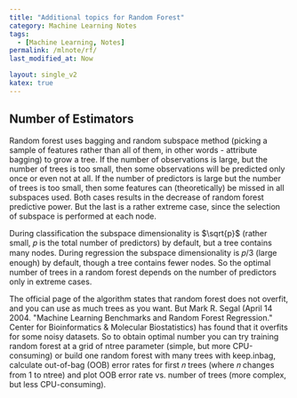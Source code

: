 ```yaml
---
title: "Additional topics for Random Forest"
category: Machine Learning Notes
tags:
  - [Machine Learning, Notes]
permalink: /mlnote/rf/
last_modified_at: Now

layout: single_v2
katex: true
---
```



## Number of Estimators
Random forest uses bagging and random subspace method (picking a sample of features rather than all of them, in other words - attribute bagging) to grow a tree. 
If the number of observations is large, but the number of trees is too small, then some observations will be predicted only once or even not at all. If the number of predictors is large but the number of trees is too small, then some features can (theoretically) be missed in all subspaces used. 
Both cases results in the decrease of random forest predictive power. But the last is a rather extreme case, since the selection of subspace is performed at each node.

During classification the subspace dimensionality is $\sqrt{p}$ (rather small, 𝑝 is the total number of predictors) by default, but a tree contains many nodes. During regression the subspace dimensionality is 𝑝/3 (large enough) by default, though a tree contains fewer nodes. So the optimal number of trees in a random forest depends on the number of predictors only in extreme cases.

The official page of the algorithm states that random forest does not overfit, and you can use as much trees as you want. But Mark R. Segal (April 14 2004. "Machine Learning Benchmarks and Random Forest Regression." Center for Bioinformatics & Molecular Biostatistics) has found that it overfits for some noisy datasets. So to obtain optimal number you can try training random forest at a grid of ntree parameter (simple, but more CPU-consuming) or build one random forest with many trees with keep.inbag, calculate out-of-bag (OOB) error rates for first 𝑛 trees (where 𝑛 changes from 1 to ntree) and plot OOB error rate vs. number of trees (more complex, but less CPU-consuming).